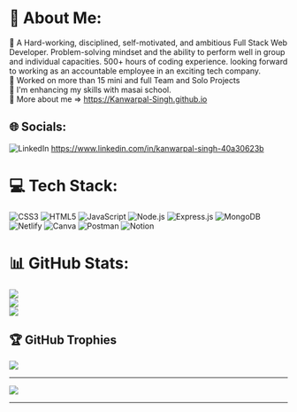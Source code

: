 # 💫 About Me:
🔭 A Hard-working, disciplined, self-motivated, and ambitious Full Stack Web Developer. Problem-solving mindset and the ability to perform well in group and individual capacities. 500+ hours of coding experience. looking forward to working as an accountable employee in an exciting tech company.<br>
🔭 Worked on more than 15 mini and full Team and Solo Projects<br>
🌱 I'm enhancing my skills with masai school. <br>
🔭 More about me => https://Kanwarpal-Singh.github.io


## 🌐 Socials:
![LinkedIn](https://img.shields.io/badge/LinkedIn-%230077B5.svg?logo=linkedin&logoColor=white) 
https://www.linkedin.com/in/kanwarpal-singh-40a30623b

# 💻 Tech Stack:
![CSS3](https://img.shields.io/badge/css3-%231572B6.svg?style=for-the-badge&logo=css3&logoColor=white) ![HTML5](https://img.shields.io/badge/html5-%23E34F26.svg?style=for-the-badge&logo=html5&logoColor=white) ![JavaScript](https://img.shields.io/badge/javascript-%23323330.svg?style=for-the-badge&logo=javascript&logoColor=%23F7DF1E) ![Node.js](https://img.shields.io/badge/Node.js-43853d?style=for-the-badge&logo=node.js&logoColor=white) ![Express.js](https://img.shields.io/badge/Express.js-000000?style=for-the-badge&logo=express&logoColor=white) ![MongoDB](https://img.shields.io/badge/MongoDB-white?style=for-the-badge&logo=mongodb&logoColor=4EA94B) ![Netlify](https://img.shields.io/badge/netlify-%23000000.svg?style=for-the-badge&logo=netlify&logoColor=#00C7B7) ![Canva](https://img.shields.io/badge/Canva-%2300C4CC.svg?style=for-the-badge&logo=Canva&logoColor=white) ![Postman](https://img.shields.io/badge/Postman-FF6C37?style=for-the-badge&logo=postman&logoColor=white) ![Notion](https://img.shields.io/badge/Notion-%23000000.svg?style=for-the-badge&logo=notion&logoColor=white)

# 📊 GitHub Stats:
![](https://github-readme-stats.vercel.app/api?username=Kanwarpal-Singh&theme=radical&hide_border=false&include_all_commits=true&count_private=true)<br/>
![](https://github-readme-streak-stats.herokuapp.com/?user=Kanwarpal-Singh&theme=radical&hide_border=false)<br/>
![](https://github-readme-stats.vercel.app/api/top-langs/?username=Kanwarpal-Singh&theme=radical&hide_border=false&include_all_commits=true&count_private=true&layout=compact)

## 🏆 GitHub Trophies
![](https://github-profile-trophy.vercel.app/?username=Kanwarpal-Singh&theme=radical&no-frame=false&no-bg=true&margin-w=4)

---
[![](https://visitcount.itsvg.in/api?id=Kanwarpal-Singh&icon=7&color=0)](https://visitcount.itsvg.in)

---------
